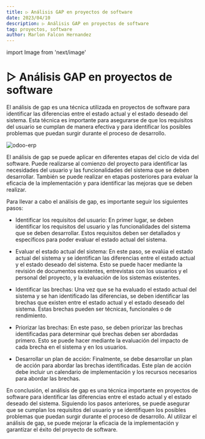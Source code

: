 ```yaml
---
title: ▷ Análisis GAP en proyectos de software
date: 2023/04/10
description: ▷ Análisis GAP en proyectos de software
tag: proyectos, software
author: Marlon Falcon Hernandez
---
```

import Image from 'next/image'

# ▷ Análisis GAP en proyectos de software
El análisis de gap es una técnica utilizada en proyectos de software para identificar las diferencias entre el estado actual y el estado deseado del sistema. Esta técnica es importante para asegurarse de que los requisitos del usuario se cumplan de manera efectiva y para identificar los posibles problemas que puedan surgir durante el proceso de desarrollo.

<Image
  src="/images/posts/pet-pc.jpeg"
  alt="odoo-erp"
  width={2048}
  height={2048}
  priority
  className="next-image"
/>

El análisis de gap se puede aplicar en diferentes etapas del ciclo de vida del software. Puede realizarse al comienzo del proyecto para identificar las necesidades del usuario y las funcionalidades del sistema que se deben desarrollar. También se puede realizar en etapas posteriores para evaluar la eficacia de la implementación y para identificar las mejoras que se deben realizar.

Para llevar a cabo el análisis de gap, es importante seguir los siguientes pasos:

* Identificar los requisitos del usuario: En primer lugar, se deben identificar los requisitos del usuario y las funcionalidades del sistema que se deben desarrollar. Estos requisitos deben ser detallados y específicos para poder evaluar el estado actual del sistema.

* Evaluar el estado actual del sistema: En este paso, se evalúa el estado actual del sistema y se identifican las diferencias entre el estado actual y el estado deseado del sistema. Esto se puede hacer mediante la revisión de documentos existentes, entrevistas con los usuarios y el personal del proyecto, y la evaluación de los sistemas existentes.

* Identificar las brechas: Una vez que se ha evaluado el estado actual del sistema y se han identificado las diferencias, se deben identificar las brechas que existen entre el estado actual y el estado deseado del sistema. Estas brechas pueden ser técnicas, funcionales o de rendimiento.

* Priorizar las brechas: En este paso, se deben priorizar las brechas identificadas para determinar qué brechas deben ser abordadas primero. Esto se puede hacer mediante la evaluación del impacto de cada brecha en el sistema y en los usuarios.

* Desarrollar un plan de acción: Finalmente, se debe desarrollar un plan de acción para abordar las brechas identificadas. Este plan de acción debe incluir un calendario de implementación y los recursos necesarios para abordar las brechas.

En conclusión, el análisis de gap es una técnica importante en proyectos de software para identificar las diferencias entre el estado actual y el estado deseado del sistema. Siguiendo los pasos anteriores, se puede asegurar que se cumplan los requisitos del usuario y se identifiquen los posibles problemas que puedan surgir durante el proceso de desarrollo. Al utilizar el análisis de gap, se puede mejorar la eficacia de la implementación y garantizar el éxito del proyecto de software.